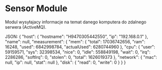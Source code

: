 # Sensor Module
Modul wysyłajacy informacje na temat danego komputera do zdalnego serwera (ActiveMQ).


JSON:
{
    "host": {
        "hostname": "H9470305442550",
        "ip": "192.168.0.1"
    },
    "name": null,
    "measurement": {
        "mem": {
            "total": 17036742656,
            "ram": 16248,
            "used": 6842998784,
            "actualUsed": 6280744960
        },
        "cpu": {
            "user": 59159571,
            "sys": 32398534,
            "nice": 0,
            "idle": 558849198,
            "wait": 0,
            "irq": 2286286,
            "softIrq": 0,
            "stolen": 0,
            "total": 1626019373
        },
        "network": {
            "mac": null,
            "ip": null,
            "stat": null
        },
        "disk": {
            "read": 0,
            "write": 0
        }
    }
}
